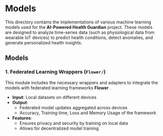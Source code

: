 # Models

This directory contains the implementations of various machine learning models used for the **AI-Powered Health Guardian** project. These models are designed to analyze time-series data (such as physiological data from wearable IoT devices) to predict health conditions, detect anomalies, and generate personalized health insights.  

## Models

### 1. **Federated Learning Wrappers (`Flower/`)**
This module includes the necessary wrappers and adapters to integrate the models with federated learning frameworks **Flower** .  
- **Input**: Local datasets on different devices
- **Output**:
  - Federated model updates aggregated across devices
  - Accuracy, Training time, Loss and Memory Usage of the framework
- **Features**:
  - Ensures privacy and security by training on local data
  - Allows for decentralized model training


